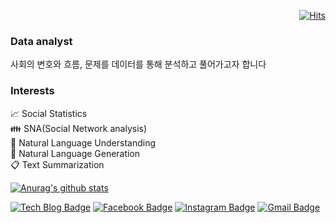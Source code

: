   <div align="right">
	
  [![Hits](https://hits.seeyoufarm.com/api/count/incr/badge.svg?url=https%3A%2F%2Fgithub.com%2FKimJiSeong1994)](https://hits.seeyoufarm.com) 
	
  </div>

### Data analyst
사회의 변호와 흐름, 문제를 데이터를 통해 분석하고 풀어가고자 합니다

### Interests
📈 Social Statistics <br/> 
👪 SNA(Social Network analysis) <br/>
💬 Natural Language Understanding <br/> 
📝 Natural Language Generation <br/>
📋 Text Summarization

[![Anurag's github stats](https://github-readme-stats.vercel.app/api?username=KimJIseong1994)](https://github.com/anuraghazra/github-readme-stats)

<div align="left">

[![Tech Blog Badge](http://img.shields.io/badge/-Tech%20blog-black?style=flat-square&logo=github&link=https://KimJiSeong1994.github.io/)](https://KimJiSeong1994.github.io/) 
[![Facebook Badge](https://img.shields.io/badge/-Facebook-1877f2?style=flat-square&logo=facebook&logoColor=white&link=https://www.facebook.com/KimJiSeong1994)](https://www.facebook.com/KimJiSeong1994) 
[![Instagram Badge](https://img.shields.io/badge/-Instagram-dd2a7b?style=flat-square&logo=instagram&logoColor=white&link=https://www.instagram.com/__ji_seong__/)](https://www.instagram.com/__ji_seong__/) 
[![Gmail Badge](https://img.shields.io/badge/-Gmail-d14836?style=flat-square&logo=Gmail&logoColor=white&link=mailto:js05141@gmail.com)](mailto:js05141@gmail.com)
</div>

